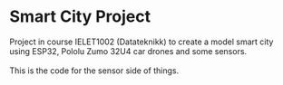 # Smart City Project

Project in course IELET1002 (Datateknikk) to create a model smart city using ESP32, Pololu Zumo 32U4 car drones and some sensors.
<br /><br />
This is the code for the sensor side of things.
